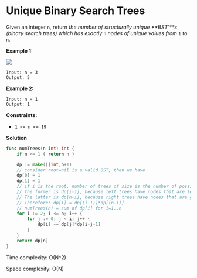 # Unique Binary Search Trees

Given an integer  `n`, return  _the number of structurally unique  **BST'**s (binary search trees) which has exactly_ `n` _nodes of unique values from_  `1`  _to_  `n`.

**Example 1:**

![](https://assets.leetcode.com/uploads/2021/01/18/uniquebstn3.jpg)

    Input: n = 3
    Output: 5

**Example 2:**

    Input: n = 1
    Output: 1

**Constraints:**

-   `1 <= n <= 19`

**Solution**

```go
func numTrees(n int) int {
    if n <= 1 { return n }

    dp := make([]int,n+1)
    // consider root=nil is a valid BST, then we have
    dp[0] = 1
    dp[1] = 1
    // if i is the root, number of trees of size is the number of possible trees on the left multiples by the number of possible trees on the right. 
    // The former is dp[i-1], because left trees have nodes that are less than i
    // The latter is dp[n-i], because right trees have nodes that are greater than i
    // Therefore: dp[i] = dp[(i-1)]*dp[(n-i)]
    // numTrees(n) = sum of dp[i] for i=1..n
    for i := 2; i <= n; i++ {
        for j := 0; j < i; j++ {
            dp[i] += dp[j]*dp[i-j-1]
        }
    }
    return dp[n]
}
```

Time complexity: O(N^2)

Space complexity: O(N)
